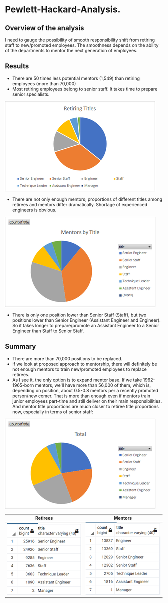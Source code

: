 # Pewlett-Hackard-Analysis.

## Overview of the analysis
I need to gauge the possibility of smooth responsibility shift from retiring staff to new/promoted employees. The smoothness depends on the ability of the departments to mentor the next generation of employees.

## Results
- There are 50 times less potential mentors (1,549) than retiring employees (more than 70,000)
- Most retiring employees belong to senior staff. It takes  time to prepare senior specialists.

![](Data/retirement_titles.png)
- There are not only enough mentors; proportions of different titles among retirees and mentors differ dramatically. Shortage of experienced engineers is obvious.

![](Data/mentors_by_title.png)
- There is only one position lower than Senior Staff (Staff), but two positions lower than Senior Engineer (Assistant Engineer and Engineer). So it takes longer to prepare/promote an Assistant Engineer to a Senior Engineer than Staff to Senior Staff.

## Summary
- There are more than 70,000 positions to be replaced.
- If we look at proposed approach to mentorship, there will definitely be not enough mentors to train new/promoted employees to replace retirees.
- As I see it, the only option is to expand mentor base. If we take 1962-1965-born mentors, we'll have more than 56,000 of them, which is, depending on position, about 0.5-0.8 mentors per a recently promoted person/new comer. That is more than enough even if mentors train junior employees part-time and still deliver on their main responsibilities. And mentor title proportions are much closer to retiree title proportions now, especially in terms of senior staff:

![](Data/mentors_1962_65_by_title.png)

Retirees|Mentors
---|---
![](Data/retirement_titles_nums.png)|![](Data/mentors_1962_65_by_title_nums.png)